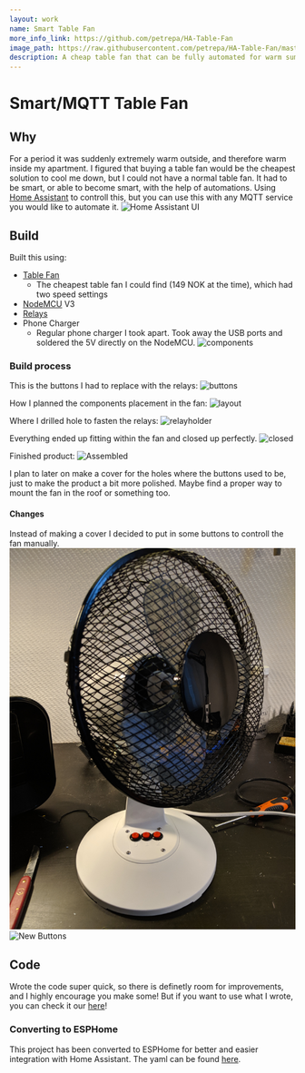 ```yaml
---
layout: work
name: Smart Table Fan
more_info_link: https://github.com/petrepa/HA-Table-Fan
image_path: https://raw.githubusercontent.com/petrepa/HA-Table-Fan/master/mqtt_fan_photos/assembled.jpg
description: A cheap table fan that can be fully automated for warm summer days.
---
```


# Smart/MQTT Table Fan

## Why
For a period it was suddenly extremely warm outside, and therefore warm inside my apartment. I figured that buying a table fan would be the cheapest solution to cool me down, but I could not have a normal table fan. It had to be smart, or able to become smart, with the help of automations. Using [Home Assistant](https://github.com/petrepa/Home-AssistantConfig) to controll this, but you can use this with any MQTT service you would like to automate it.
![Home Assistant UI](https://github.com/petrepa/MQTT-Table-Fan/blob/master/mqtt_fan_photos/HA.png)

## Build
Built this using:
* [Table Fan](https://www.clasohlson.com/no/Bordvifte/36-6575)
  * The cheapest table fan I could find (149 NOK at the time), which had two speed settings
* [NodeMCU](http://www.nodemcu.com/index_en.html) V3
* [Relays](https://www.gearbest.com/5v-relay-_gear/)
* Phone Charger
  * Regular phone charger I took apart. Took away the USB ports and soldered the 5V directly on the NodeMCU.
![components](https://github.com/petrepa/MQTT-Table-Fan/blob/master/mqtt_fan_photos/components.jpg)

### Build process
This is the buttons I had to replace with the relays:
![buttons](https://github.com/petrepa/MQTT-Table-Fan/blob/master/mqtt_fan_photos/buttons.jpg)

How I planned the components placement in the fan:
![layout](https://github.com/petrepa/MQTT-Table-Fan/blob/master/mqtt_fan_photos/component_layout.jpg)

Where I drilled hole to fasten the relays:
![relayholder](https://github.com/petrepa/MQTT-Table-Fan/blob/master/mqtt_fan_photos/relayholder.jpg)

Everything ended up fitting within the fan and closed up perfectly.
![closed](https://github.com/petrepa/MQTT-Table-Fan/blob/master/mqtt_fan_photos/closed.jpg)

Finished product:
![Assembled](https://github.com/petrepa/MQTT-Table-Fan/blob/master/mqtt_fan_photos/assembled.jpg)

I plan to later on make a cover for the holes where the buttons used to be, just to make the product a bit more polished. Maybe find a proper way to mount the fan in the roof or something too.
#### Changes
Instead of making a cover I decided to put in some buttons to controll the fan manually.
![Assembled](https://github.com/petrepa/HA-Table-Fan/blob/master/mqtt_fan_photos/assembled_new.jpg)
![New Buttons](https://github.com/petrepa/HA-Table-Fan/blob/master/mqtt_fan_photos/buttons_new.jpg)
## Code
Wrote the code super quick, so there is definetly room for improvements, and I highly encourage you make some! 
But if you want to use what I wrote, you can check it our [here](https://github.com/petrepa/Dooropener/blob/master/dooropener.ino)!

### Converting to ESPHome
This project has been converted to ESPHome for better and easier integration with Home Assistant. The yaml can be found [here](https://github.com/petrepa/HA-Table-Fan/blob/master/table_fan.yaml).